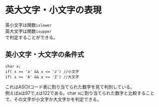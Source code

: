 # 英大文字・小文字の表現

英小文字は関数`islower`  
英大文字は関数`isupper`  
で判定することができる。

## 英小文字・大文字の条件式


```
char x;
if( x >= 'a' && x <= 'z') //小文字
if( x >= 'A' && x <= 'Z') //大文字
```

これはASCIIコード表に割り当てられた数字を見て判別している。  
例えばaは97で,zは122である。char xに割り当てられた数字と比較することで、その文字が小文字か大文字かを判定できる。
